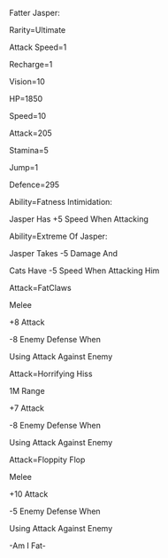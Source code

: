 Fatter Jasper:

Rarity=Ultimate

Attack Speed=1

Recharge=1

Vision=10

HP=1850

Speed=10

Attack=205

Stamina=5

Jump=1

Defence=295

Ability=Fatness Intimidation:

Jasper Has +5 Speed When Attacking

Ability=Extreme Of Jasper:

Jasper Takes -5 Damage And

Cats Have -5 Speed When Attacking Him

Attack=FatClaws

Melee

+8 Attack

-8 Enemy Defense When 

Using Attack Against Enemy

Attack=Horrifying Hiss

1M Range

+7 Attack

-8 Enemy Defense When

Using Attack Against Enemy

Attack=Floppity Flop

Melee

+10 Attack

-5 Enemy Defense When 

Using Attack Against Enemy

-Am I Fat-
